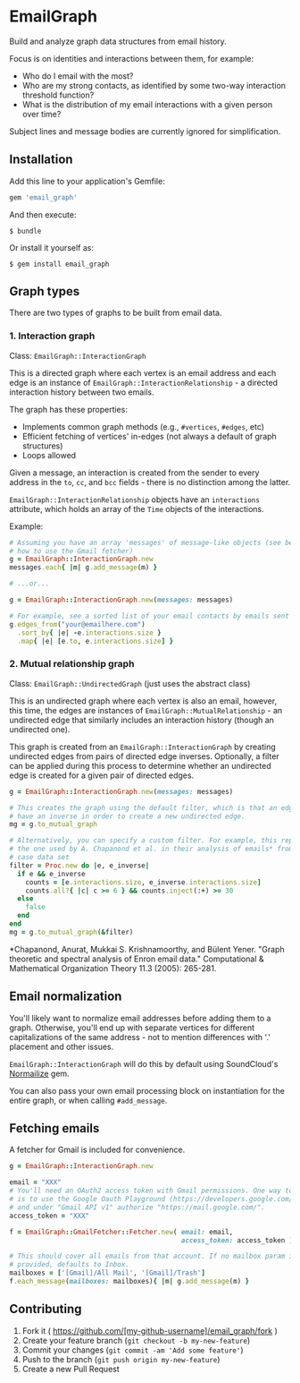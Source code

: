 # EmailGraph

Build and analyze graph data structures from email history.

Focus is on identities and interactions between them, for example:
  * Who do I email with the most?
  * Who are my strong contacts, as identified by some two-way interaction
    threshold function?
  * What is the distribution of my email interactions with a given person over
    time?

Subject lines and message bodies are currently ignored for simplification.

## Installation

Add this line to your application's Gemfile:

```ruby
gem 'email_graph'
```

And then execute:

    $ bundle

Or install it yourself as:

    $ gem install email_graph

## Graph types

There are two types of graphs to be built from email data.

### 1. Interaction graph

Class: `EmailGraph::InteractionGraph`

This is a directed graph where each vertex is an email address and each edge is
an instance of `EmailGraph::InteractionRelationship` - a directed interaction
history between two emails.

The graph has these properties:
  * Implements common graph methods (e.g., `#vertices`, `#edges`, etc)
  * Efficient fetching of vertices' in-edges (not always a default of graph
    structures)
  * Loops allowed

Given a message, an interaction is created from the sender to every address in
the `to`, `cc`, and `bcc` fields - there is no distinction among the latter.

`EmailGraph::InteractionRelationship` objects have an `interactions` attribute,
which holds an array of the `Time` objects of the interactions.

Example:

```ruby
# Assuming you have an array 'messages' of message-like objects (see below for
# how to use the Gmail fetcher)
g = EmailGraph::InteractionGraph.new
messages.each{ |m| g.add_message(m) }

# ...or...

g = EmailGraph::InteractionGraph.new(messages: messages)

# For example, see a sorted list of your email contacts by emails sent
g.edges_from("your@emailhere.com")
  .sort_by{ |e| -e.interactions.size }
  .map{ |e| [e.to, e.interactions.size] }
```

### 2. Mutual relationship graph

Class: `EmailGraph::UndirectedGraph` (just uses the abstract class)

This is an undirected graph where each vertex is also an email, however, this
time, the edges are instances of `EmailGraph::MutualRelationship` - an
undirected edge that similarly includes an interaction history (though an
undirected one).

This graph is created from an `EmailGraph::InteractionGraph` by creating
undirected edges from pairs of directed edge inverses. Optionally, a filter can
be applied during this process to determine whether an undirected edge is
created for a given pair of directed edges.

```ruby
g = EmailGraph::InteractionGraph.new(messages: messages)

# This creates the graph using the default filter, which is that an edge has to
# have an inverse in order to create a new undirected edge.
mg = g.to_mutual_graph

# Alternatively, you can specify a custom filter. For example, this replicates
# the one used by A. Chapanond et al. in their analysis of emails* from the Enron
# case data set
filter = Proc.new do |e, e_inverse|
  if e && e_inverse
    counts = [e.interactions.size, e_inverse.interactions.size]
    counts.all?{ |c| c >= 6 } && counts.inject(:+) >= 30
  else
    false
  end
end
mg = g.to_mutual_graph(&filter)
```

\*Chapanond, Anurat, Mukkai S. Krishnamoorthy, and Bülent Yener. "Graph theoretic
and spectral analysis of Enron email data." Computational & Mathematical
Organization Theory 11.3 (2005): 265-281.

## Email normalization

You'll likely want to normalize email addresses before adding them to a graph.
Otherwise, you'll end up with separate vertices for different capitalizations of
the same address - not to mention differences with '.' placement and other
issues.

`EmailGraph::InteractionGraph` will do this by default using SoundCloud's
[Normailize](https://github.com/soundcloud/normailize) gem.

You can also pass your own email processing block on instantiation for the
entire graph, or when calling `#add_message`.

## Fetching emails

A fetcher for Gmail is included for convenience.

```ruby
g = EmailGraph::InteractionGraph.new

email = "XXX"
# You'll need an OAuth2 access token with Gmail permissions. One way to get one
# is to use the Google Oauth Playground (https://developers.google.com/oauthplayground/)
# and under "Gmail API v1" authorize "https://mail.google.com/".
access_token = "XXX"

f = EmailGraph::GmailFetcher::Fetcher.new( email: email,
                                           access_token: access_token )

# This should cover all emails from that account. If no mailbox param is
# provided, defaults to Inbox.
mailboxes = ['[Gmail]/All Mail', '[Gmail]/Trash']
f.each_message(mailboxes: mailboxes){ |m| g.add_message(m) }
```

## Contributing

1. Fork it ( https://github.com/[my-github-username]/email_graph/fork )
2. Create your feature branch (`git checkout -b my-new-feature`)
3. Commit your changes (`git commit -am 'Add some feature'`)
4. Push to the branch (`git push origin my-new-feature`)
5. Create a new Pull Request
